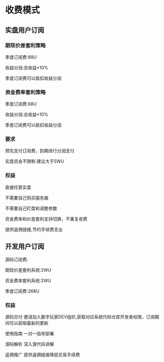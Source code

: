 # 收费模式

## 实盘用户订阅

### 期现价差套利策略

季度订阅费:88U

收益分润:总收益*10%

季度订阅费可以抵扣收益分润



### 资金费率套利策略

季度订阅费:88U

收益分润:总收益*10%

季度订阅费可以抵扣收益分润



### 要求

预先支付订阅费，到期进行分润支付

实盘资金不限制 建议大于5WU 



### 权益

直接托管实盘 

不需要自己购买服务器 

不需要自己盯盘和调整参数

资金费率和价差套利支持切换，不重复收费

提供返佣链接,节约手续费支出





## 开发用户订阅


源码订阅费:

期现价差套利系统:2WU

资金费率套利系统:2WU

季度订阅费:268U



### 权益

源码交付 邀请加入数字玩家DEV组织,获取对应系统代码仓库开发者权限，订阅期间可以获取最新的更新

使用指南 一对一指导部署

源码解析 深入源代码讲解

返佣推广 提供返佣链接降低交易手续费



